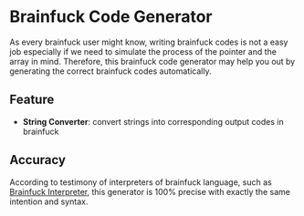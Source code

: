 # Brainfuck Code Generator
As every brainfuck user might know, writing brainfuck codes is not a easy job especially if we need to simulate the process of the pointer and the array in mind. Therefore, this brainfuck code generator may help you out by generating the correct brainfuck codes automatically.   

## Feature
- **String Converter**: convert strings into corresponding output codes in brainfuck

## Accuracy
According to testimony of interpreters of brainfuck language, such as [Brainfuck Interpreter](https://github.com/EULIR/Brainfuck-interpreter), this generator is 100% precise with exactly the same intention and syntax.